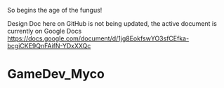So begins the age of the fungus!

Design Doc here on GitHub is not being updated, the active document is currently on Google Docs
https://docs.google.com/document/d/1jg8EokfswYO3sfCEfka-bcgiCKE9QnFAifN-YDxXXQc
# GameDev_Myco